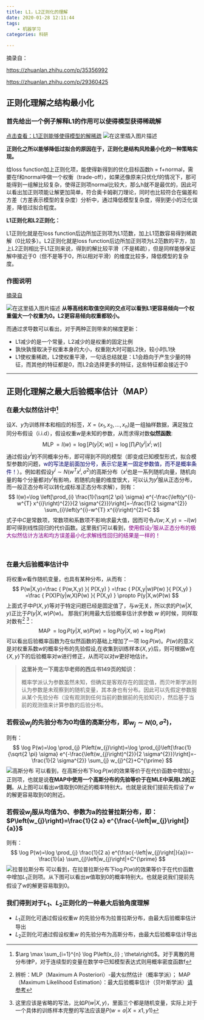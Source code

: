 ```yaml
---
title: L1，L2正则化的理解
date: 2020-01-28 12:11:44
tags: 
	- 机器学习
categories: 科研

---
```


摘录自：

https://zhuanlan.zhihu.com/p/35356992

https://zhuanlan.zhihu.com/p/29360425

## 正则化理解之结构最小化

### 首先给出一个例子解释**L1的作用可以使得模型获得稀疏解**

<!-- more -->

[点击查看：L1正则能够使得模型的解稀疏](https://blog.csdn.net/xiaojiajia007/article/details/90611838)
![在这里插入图片描述](https://img-blog.csdnimg.cn/20190529105352198.jpg?x-oss-process=image/watermark,type_ZmFuZ3poZW5naGVpdGk,shadow_10,text_aHR0cHM6Ly9ibG9nLmNzZG4ubmV0L3hpYW9qaWFqaWEwMDc=,size_16,color_FFFFFF,t_70)

**正则化之所以能够降低过拟合的原因在于，正则化是结构风险最小化的一种策略实现。**

给loss function加上正则化项，能使得新得到的优化目标函数h = f+normal，需要在f和normal中做一个权衡（trade-off），如果还像原来只优化f的情况下，那可能得到一组解比较复杂，使得正则项normal比较大，那么h就不是最优的，因此可以看出加正则项能让解更加简单，符合奥卡姆剃刀理论，同时也比较符合在偏差和方差（方差表示模型的复杂度）分析中，通过降低模型复杂度，得到更小的泛化误差，降低过拟合程度。

**L1正则化和L2正则化：**

L1正则化就是在loss function后边所加正则项为L1范数，加上L1范数容易得到稀疏解（0比较多）。L2正则化就是loss function后边所加正则项为L2范数的平方，加上L2正则相比于L1正则来说，得到的解比较平滑（不是稀疏），但是同样能够保证解中接近于0（但不是等于0，所以相对平滑）的维度比较多，降低模型的复杂度。

### 作图说明

[摘录自](https://blog.csdn.net/liangdong2014/article/details/79517638)

![在这里插入图片描述](https://img-blog.csdnimg.cn/20190529163213574.png?x-oss-process=image/watermark,type_ZmFuZ3poZW5naGVpdGk,shadow_10,text_aHR0cHM6Ly9ibG9nLmNzZG4ubmV0L3hpYW9qaWFqaWEwMDc=,size_16,color_FFFFFF,t_70)
**从等高线和取值空间的交点可以看到L1更容易倾向一个权重偏大一个权重为0。L2更容易倾向权重都较小。**

而通过求导数可以看出，对于两种正则带来的梯度更新：

- L1减少的是一个常量，L2减少的是权重的固定比例
- 孰快孰慢取决于权重本身的大小，权重刚大时可能L2快，较小时L1快
- L1使权重稀疏，L2使权重平滑，一句话总结就是：L1会趋向于产生少量的特征，而其他的特征都是0，而L2会选择更多的特征，这些特征都会接近于0

------



## 正则化理解之最大后验概率估计（MAP）

### 在最大似然估计中[^1]

设$X$、$y$为训练样本和相应的标签，$X=\left(x_{1}, x_{2}, \ldots, x_{n}\right)$是一组抽样数据，满足独立同分布假设（i.i.d），假设权重$w$是未知的参数，从而求得对数**似然函数**:
$$
\operatorname{MLP}=l(w)=\log [P(y | X ; w)]=\log \left[\prod_{i} P\left(y^{i} | x^{i} ; w\right)\right]
$$
通过假设$y^{i}$的不同概率分布，即可得到不同的模型（即变成已知模型形式，拟合模型参数的问题，<font color="#000066">w的写法是前面加分号，表示它是某一固定参数值，而不是概率条件！</font>）。例如若假设$y^{i} \sim N\left(w^{T} x^{i}, \sigma^{2}\right)$的高斯分布（$x^{i}$也是一系列随机向量，随机向量的每个分量都对$y^{i}$有影响，若随机向量的维度很大，可以认为$y^{i}$服从正态分布，而一般正态分布可以转化成标准正态分布求解），则有：
$$
l(w)=\log \left[\prod_{i} \frac{1}{\sqrt{2 \pi} \sigma} e^{-\frac{\left(y^{i}-w^{T} x^{i}\right)^{2}}{2 \sigma^{2}}}\right]=-\frac{1}{2 \sigma^{2}} \sum_{i}\left(y^{i}-w^{T} x^{i}\right)^{2}+C
$$
式子中$C$是常数项，常数项和系数项不影响求最大值，因而可令$J(w ; X, y)=-l(w)$即可得到线性回归的代价函数。这里我们可以看到，<font color=purple face=bold>使用假设$y^{i}$服从正态分布的极大似然估计方法和均方误差最小化求解线性回归的结果是一样的！</font> 

<br>

### 在最大后验概率估计中

将权重$w$看作随机变量，也具有某种分布，从而有：
$$
P(w|X,y)=\frac { P(w,X,y) }{ P(X,y) } =\frac { P(X,y|w)P(w) }{ P(X,y) } =\frac { P(X)P(y|w,X)P(w) }{ P(X,y) } \propto P(y|X,w)P(w)
$$
上面式子中$P(X,y)$等对于特定问题已经是固定值了，与$w$无关，所以求的$P(w|X,y)$正比于$P(y|X,w)P(w)$。
那我们利用最大后验概率估计求参数 $w$ 的时候，同样取对数有[^2] [^3]：
$$
\operatorname{MAP}=\log P(y | X, w) P(w)=\log P(y | X, w)+\log P(w)
$$
可以看出后验概率函数为在似然函数的基础上增加了一项 $\log P(w)$。$P(w)$的意义是对权重系数$w$的概率分布的先验假设,在收集到训练样本{$X,y$}后，则可根据w在{$X,y$}下的后验概率对$w$进行修正，从而可以对$w$更好地估计。

> **这里补充一下周志华老师的西瓜书149页的知识：**
>
> 概率学派认为参数虽然未知，但确实是客观存在的固定值，而贝叶斯学派则认为参数是未观察到的随机变量，其本身也有分布。因此可以先假定参数服从某个先验分布（没有观测到任何当前的数据前的先验知识），然后基于当前的观测值来计算参数的后验分布。

### 若假设$w_{j}$的先验分布为0均值的高斯分布，即$w_{j} \sim N\left(0, \sigma^{2}\right)$，

则有：
$$
\log P(w)=\log \prod_{j} P\left(w_{j}\right)=\log \prod_{j}\left[\frac{1}{\sqrt{2 \pi} \sigma} e^{-\frac{\left(w_{j}\right)^{2}}{2 \sigma^{2}}}\right]=-\frac{1}{2 \sigma^{2}} \sum_{j} w_{j}^{2}+C^{\prime}
$$
![高斯分布](https://img-blog.csdnimg.cn/20190529105226461.jpg?x-oss-process=image/watermark,type_ZmFuZ3poZW5naGVpdGk,shadow_10,text_aHR0cHM6Ly9ibG9nLmNzZG4ubmV0L3hpYW9qaWFqaWEwMDc=,size_16,color_FFFFFF,t_70)
可以看到，在高斯分布下$\log{P(w)}$的效果等价于在代价函数中增加$L_{2}$正则项，也就是说**在MAP中使用一个高斯分布的先验等价于在MLE中采用L2的正则**。从上图可以看出$w$值取到0附近的概率特别大。也就是说我们提前先假设了$w$的解更容易取到0的附近。

### 若假设$w_{j}$服从均值为0、参数为a的拉普拉斯分布，即：$P\left(w_{j}\right)=\frac{1}{2 a} e^{\frac{-\left|w_{j}\right|}{a}}$

则有：
$$
\log P(w)=\log \prod_{j} \frac{1}{2 a} e^{\frac{-\left|w_{j}\right|}{a}}=-\frac{1}{a} \sum_{j}\left|w_{j}\right|+C^{\prime}
$$
![拉普拉斯分布](https://img-blog.csdnimg.cn/2019052910525070.jpg?x-oss-process=image/watermark,type_ZmFuZ3poZW5naGVpdGk,shadow_10,text_aHR0cHM6Ly9ibG9nLmNzZG4ubmV0L3hpYW9qaWFqaWEwMDc=,size_16,color_FFFFFF,t_70)
可以看到，在拉普拉斯分布下$\log{P(w)}$的效果等价于在代价函数中增加$L_{1}$正则项。从下图可以看出$w$值取到0的概率特别大。也就是说我们提前先假设了$w$的解更容易取到0。

### 我们得到对于$L_{1}$、$L_{2}$正则化的一种最大后验角度理解

- $L_{1}$正则化可通过假设权重$w$ 的先验分布为拉普拉斯分布，由最大后验概率估计导出
- $L_{2}$正则化可通过假设权重$w$ 的先验分布为高斯分布，由最大后验概率估计导出

[^1]: $\arg \max \sum_{i=1}^{n} \log P\left(x_{i} ; \theta\right)$。对于离散的用分布律P，对于连续型的变量在数学中已知模型表达式则用概率密度函数f
[^2]: 辨析：MLP（Maximum A Posteriori）-最大似然估计（概率学派）； MAP（Maximum Likelihood Estimation）：最大后验概率估计（贝叶斯学派）[请参考](https://zhuanlan.zhihu.com/p/32480810)
[^3]: 这里应该是省略的写法，比如$P(w|X,y)$，里面三个都是随机变量，实际上对于一个具体的训练样本完整的写法应该是$P(w=a|X=x1,y1)$